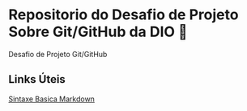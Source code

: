 # Repositorio do Desafio de Projeto Sobre Git/GitHub da DIO 🥇
Desafio de Projeto Git/GitHub

## Links Úteis 
[Sintaxe Basica Markdown](https://www.markdownguide.org/basic-syntax/)
